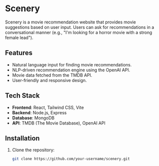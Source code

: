 # Scenery

Scenery is a movie recommendation website that provides movie suggestions based on user input. Users can ask for recommendations in a conversational manner (e.g., "I'm looking for a horror movie with a strong female lead").

## Features

- Natural language input for finding movie recommendations.
- NLP-driven recommendation engine using the OpenAI API.
- Movie data fetched from the TMDB API.
- User-friendly and responsive design.

## Tech Stack

- **Frontend**: React, Tailwind CSS, Vite
- **Backend**: Node.js, Express
- **Database**: MongoDB
- **API**: TMDB (The Movie Database), OpenAI API

## Installation

1. Clone the repository:
   ```bash
   git clone https://github.com/your-username/scenery.git
